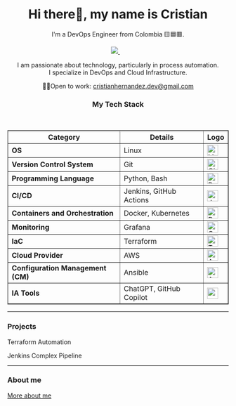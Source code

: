 <h1 align='center'>Hi there👋, my name is Cristian</h1>

<p align='center'>I'm a DevOps Engineer from Colombia 🟨🟦🟥.</p>

<div align='center'>
  <a href="https://www.linkedin.com/in/chrisheram/">
    <img src="https://img.shields.io/badge/linkedin-%230077B5.svg?&style=for-the-badge&logo=linkedin&logoColor=white" />
  </a>&nbsp;&nbsp;&nbsp;
</div>

<p align='center'>I am passionate about technology, particularly in process automation. </br>
I specialize in DevOps and Cloud Infrastructure.</p>
  
<p align='center'>🐱‍💻Open to work: <a href="mailto:cristianhernandez.dev@gmail.com">cristianhernandez.dev@gmail.com </a></p>

<h3 align='center'>My Tech Stack</h3><br/>



<table border="1" align="center">
  <tr>
    <th>Category</th>
    <th>Details</th>
    <th>Logo</th>
  </tr>
  <tr>
    <td><strong>OS</strong></td>
    <td>Linux</td>
    <td><img width="25" src="https://github.com/marwin1991/profile-technology-icons/assets/76662862/2481dc48-be6b-4ebb-9e8c-3b957efe69fa" alt="Linux" title="Linux"/></td>
  </tr>
  <tr>
    <td><strong>Version Control System</strong></td>
    <td>Git</td>
    <td><img width="25" src="https://user-images.githubusercontent.com/25181517/192108372-f71d70ac-7ae6-4c0d-8395-51d8870c2ef0.png" alt="Git" title="Git"/></td>
  </tr>
  <tr>
    <td><strong>Programming Language</strong></td>
    <td>Python, Bash</td>
    <td><img width="25" src="https://user-images.githubusercontent.com/25181517/183423507-c056a6f9-1ba8-4312-a350-19bcbc5a8697.png" alt="Python" title="Python"/></td>
  </tr>
  <tr>
    <td><strong>CI/CD</strong></td>
    <td>Jenkins, GitHub Actions</td>
    <td><img width="25" src="https://user-images.githubusercontent.com/25181517/179090274-733373ef-3b59-4f28-9ecb-244bea700932.png" alt="Jenkins" title="Jenkins"/></td>
  </tr>
  <tr>
    <td><strong>Containers and Orchestration</strong></td>
    <td>Docker, Kubernetes</td>
    <td><img width="25" src="https://user-images.githubusercontent.com/25181517/117207330-263ba280-adf4-11eb-9b97-0ac5b40bc3be.png" alt="Docker" title="Docker"/></td>
  </tr>
  <tr>
    <td><strong>Monitoring</strong></td>
    <td>Grafana</td>
    <td><img width="25" src="https://user-images.githubusercontent.com/25181517/182534075-4962068b-4407-46c2-ac67-ddcb86af30cc.png" alt="Grafana" title="Grafana"/></td>
  </tr>
  <tr>
    <td><strong>IaC</strong></td>
    <td>Terraform</td>
    <td><img width="25" src="https://user-images.githubusercontent.com/25181517/183345121-36788a6e-5462-424a-be67-af1ebeda79a2.png" alt="Terraform" title="Terraform"/></td>
  </tr>
  <tr>
    <td><strong>Cloud Provider</strong></td>
    <td>AWS</td>
    <td><img width="25" src="https://user-images.githubusercontent.com/25181517/183896132-54262f2e-6d98-41e3-8888-e40ab5a17326.png" alt="AWS" title="AWS"/></td>
  </tr>
  <tr>
    <td><strong>Configuration Management (CM)</strong></td>
    <td>Ansible</td>
    <td><img width="25" src="https://github.com/user-attachments/assets/235a9539-fd69-462c-9eb4-f1cbb00270d8" alt="Ansible" title="Ansible"/></td>
  </tr>
  <tr>
    <td><strong>IA Tools</strong></td>
    <td>ChatGPT, GitHub Copilot</td>
    <td> <img width="25" src="https://img.shields.io/badge/ChatGPT-74aa9c?logo=openai&logoColor=white" /></td>
  </tr>
</table>



---
### Projects
Terraform Automation 

Jenkins Complex Pipeline

---
### About me
[More about me](https://www.linkedin.com/in/chrisheram/)
